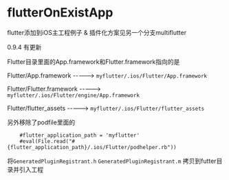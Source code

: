 # flutterOnExistApp
flutter添加到iOS主工程例子 & 插件化方案见另一个分支multiflutter

0.9.4 有更新

Flutter目录里面的App.framework和Flutter.framework指向的是  

Flutter/App.framework  ----->  `myflutter/.ios/Flutter/App.framework`

Flutter/Flutter.framework  ----->  `myflutter/.ios/Flutter/engine/App.framework`


Flutter/flutter_assets  ----->  `myflutter/.ios/Flutter/flutter_assets`

另外移除了podfile里面的
```
    #flutter_application_path = 'myflutter'
    #eval(File.read("#{flutter_application_path}/.ios/Flutter/podhelper.rb"))
```

将`GeneratedPluginRegistrant.h` `GeneratedPluginRegistrant.m` 拷贝到futter目录并引入工程
